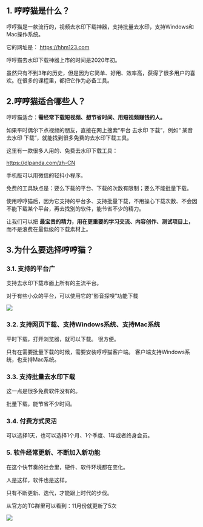
## 1. 哼哼猫是什么？

哼哼猫是一款流行的，视频去水印下载神器，支持批量去水印，支持Windows和Mac操作系统。

它的网址是： https://hhm123.com

哼哼猫去水印下载神器上市的时间是2020年初。

虽然只有不到3年的历史，但是因为它简单、好用、效率高，获得了很多用户的喜欢。在很多的课程里，都把它作为必备工具。 

## 2.哼哼猫适合哪些人？

哼哼猫适合：**需经常下载短视频、想节省时间、用短视频赚钱的人。**

如果平时偶尔下点视频的朋友，直接在网上搜索“平台 去水印 下载”，例如“ 某音 去水印 下载”，就能找到很多免费的去水印下载工具。

这里有一款很多人用的、免费去水印下载工具：

https://dlpanda.com/zh-CN

手机版可以用微信的轻抖小程序。

免费的工具缺点是：要么下载的平台、下载的次数有限制；要么不能批量下载。

使用哼哼猫后，因为它支持的平台多、支持批量下载，不用操心下载次数、不会因不能下载某个平台，再去找别的软件，能节省不少的精力。

让我们可以把 **最宝贵的精力，用在更重要的学习交流、内容创作、测试项目上，** 而不是浪费在最低级的下载素材上。  

## 3.为什么要选择哼哼猫？

### 3.1. 支持的平台广

支持去水印下载市面上所有的主流平台。 

对于有些小众的平台，可以使用它的“影音探嗅”功能下载

![](https://mdnice007.oss-cn-beijing.aliyuncs.com/obsidian/202212090702491.png)


### 3.2. 支持网页下载、支持Windows系统、支持Mac系统
   
平时下载，打开浏览器，就可以下载。 很方便。 

只有在需要批量下载的时候，需要安装哼哼猫客户端。 客户端支持Windows系统，也支持Mac系统。 
   
### 3.3. 支持批量去水印下载

这一点是很多免费软件没有的。 

批量下载，能节省不少时间。 

### 3.4. 付费方式灵活

可以选择1天，也可以选择1个月、1个季度、1年或者终身会员。 

### 5. 软件经常更新、不断加入新功能

在这个快节奏的社会里，硬件、软件环境都在变化。 

人是这样，软件也是这样。 

只有不断更新、迭代，才能跟上时代的步伐。 

从官方的TG群里可以看到：11月份就更新了5次

![](https://mdnice007.oss-cn-beijing.aliyuncs.com/obsidian/202212090725647.png)


